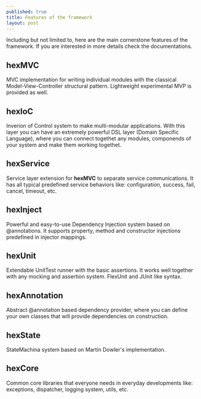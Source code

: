 ```yaml
---
published: true
title: Features of the framework
layout: post
---
```

Including but not limited to, here are the main cornerstone features of the framework. If you are interested in more details check the documentations.
  

## hexMVC
MVC implementation for writing individual modules with the classical Model-View-Controller structural pattern. Lightweight experimental MVP is provided as well.

## hexIoC
Inverion of Control system to make multi-modular applications. With this layer you can have an extremely powerful DSL layer (Domain Specific Language), where you can connect togethet any modules, componends of your system and make them working togethet. 

## hexService
Service layer extension for **hexMVC** to separate service communications. It has all typical predefined service behaviors like: configuration, success, fail, cancel, timeout, etc.

## hexInject
Powerful and easy-to-use Dependency Injection system based on @annotations.
It supports property, method and constructor injections predefined in injector mappings.

## hexUnit
Extendable UnitTest runner with the basic assertions. It works well together with any mocking and assertion system. FlexUnit and JUnit like syntax.

## hexAnnotation
Abstract @annotation based dependency provider, where you can define your own classes that will provide dependencies on construction.

## hexState
StateMachina system based on Martin Dowler's implementation.

## hexCore
Common core libraries that everyone needs in everyday developments like:  exceptions, dispatcher, logging system, utils, etc. 
